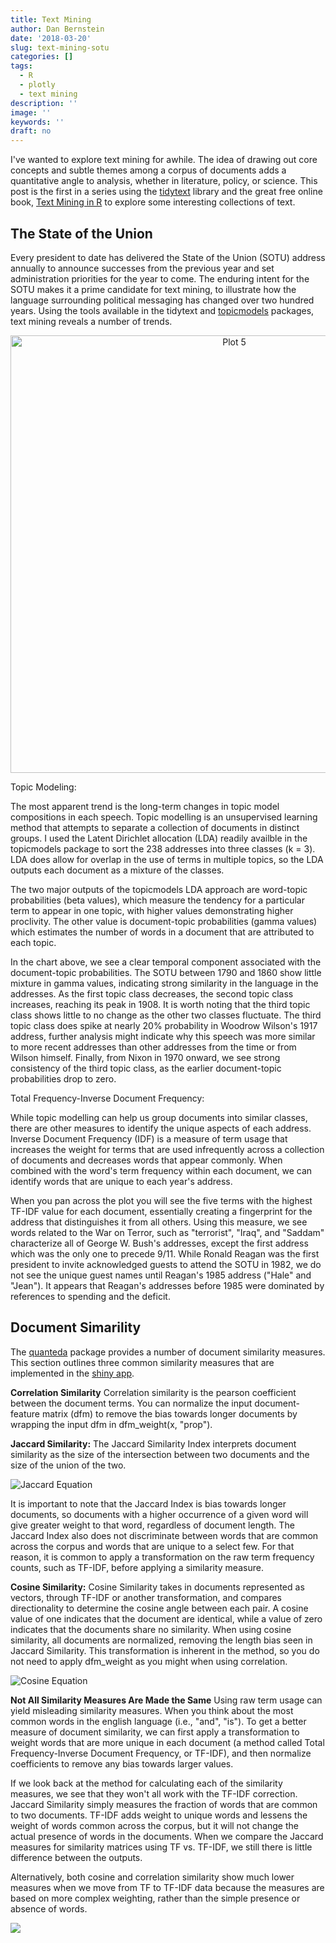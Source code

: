 ```yaml
---
title: Text Mining 
author: Dan Bernstein
date: '2018-03-20'
slug: text-mining-sotu
categories: []
tags:
  - R
  - plotly
  - text mining
description: ''
image: ''
keywords: ''
draft: no
---
```


I've wanted to explore text mining for awhile. The idea of drawing out core concepts and subtle themes among a corpus of documents adds a quantitative angle to analysis, whether in literature, policy, or science. This post is the first in a series using the [tidytext](https://www.tidytextmining.com/tidytext.html) library and the great free online book, [Text Mining in R](https://www.tidytextmining.com/tidytext.html) to explore some interesting collections of text.

## **The State of the Union**

Every president to date has delivered the State of the Union (SOTU) address annually to announce successes from the previous year and set administration priorities for the year to come. The enduring intent for the SOTU makes it a prime candidate for text mining, to illustrate how the language surrounding political messaging has changed over two hundred years. Using the tools available in the tidytext and [topicmodels](https://cran.r-project.org/web/packages/topicmodels/vignettes/topicmodels.pdf) packages, text mining reveals a number of trends.

<div>
    <a href="https://plot.ly/~danbernstein/5/?share_key=v9uX92K4tJ912F9YS2EBhe" target="_blank" title="Plot 5" style="display: block; text-align: center;"><img src="https://plot.ly/~danbernstein/5.png?share_key=v9uX92K4tJ912F9YS2EBhe" alt="Plot 5" style="max-width: 100%;width: 700px;"  width="700" onerror="this.onerror=null;this.src='https://plot.ly/404.png';" /></a>
    <script data-plotly="danbernstein:5" sharekey-plotly="v9uX92K4tJ912F9YS2EBhe" src="https://plot.ly/embed.js" async></script>
</div>

Topic Modeling: 

The most apparent trend is the long-term changes in topic model compositions in each speech. Topic modelling is an unsupervised learning method that attempts to separate a collection of documents in distinct groups. I used the Latent Dirichlet allocation (LDA) readily availble in the topicmodels package to sort the 238 addresses into three classes (k = 3). LDA does allow for overlap in the use of terms in multiple topics, so the LDA outputs each document as a mixture of the classes. 

The two major outputs of the topicmodels LDA approach are word-topic probabilities (beta values), which measure the tendency for a particular term to appear in one topic, with higher values demonstrating higher proclivity. The other value is document-topic probabilities (gamma values) which estimates the number of words in a document that are attributed to each topic. 

In the chart above, we see a clear temporal component associated with the document-topic probabilities. The SOTU between 1790 and 1860 show little mixture in gamma values, indicating strong similarity in the language in the addresses. As the first topic class decreases, the second topic class increases, reaching its peak in 1908. It is worth noting that the third topic class shows little to no change as the other two classes fluctuate. The third topic class does spike at nearly 20% probability in Woodrow Wilson's 1917 address, further analysis might indicate why this speech was more similar to more recent addresses than other addresses from the time or from Wilson himself. Finally, from Nixon in 1970 onward, we see strong consistency of the third topic class, as the earlier document-topic probabilities drop to zero. 

Total Frequency-Inverse Document Frequency:

While topic modelling can help us group documents into similar classes, there are other measures to identify the unique aspects of each address. Inverse Document Frequency (IDF) is a measure of term usage that increases the weight for terms that are used infrequently across a collection of documents and decreases words that appear commonly. When combined with the word's term frequency within each document, we can identify words that are unique to each year's address. 

When you pan across the plot you will see the five terms with the highest TF-IDF value for each document, essentially creating a fingerprint for the address that distinguishes it from all others. Using this measure, we see words related to the War on Terror, such as "terrorist", "Iraq", and "Saddam" characterize all of George W. Bush's addresses, except the first address which was the only one to precede 9/11. 
While Ronald Reagan was the first president to invite acknowledged guests to attend the SOTU in 1982, we do not see the unique guest names until Reagan's 1985 address ("Hale" and "Jean"). It appears that Reagan's addresses before 1985 were dominated by references to spending and the deficit. 

## **Document Simarility**
The [quanteda](https://cran.r-project.org/web/packages/quanteda/quanteda.pdf) package provides a number of document similarity measures. This section outlines three common similarity measures that are implemented in the [shiny app](https://bikeshareviz.shinyapps.io/sotuviz_shiny/). 

**Correlation Similarity**
Correlation similarity is the pearson coefficient between the document terms. You can normalize the input document-feature matrix (dfm) to remove the bias towards longer documents by wrapping the input dfm in dfm_weight(x, "prop"). 

**Jaccard Similarity:**
The Jaccard Similarity Index interprets document similarity as the size of the intersection between two documents and the size of the union of the two. 

![Jaccard Equation](https://github.com/danbernstein/feb/blob/master/public/img/jaccard_eq.png)

It is important to note that the Jaccard Index is bias towards longer documents, so documents with a higher occurrence of a given word will give greater weight to that word, regardless of document length. The Jaccard Index also does not discriminate between words that are common across the corpus and words that are unique to a select few. For that reason, it is common to apply a transformation on the raw term frequency counts, such as TF-IDF, before applying a similarity measure. 


**Cosine Similarity:**
Cosine Similarity takes in documents represented as vectors, through TF-IDF or another transformation, and compares directionality to determine the cosine angle between each pair. A cosine value of one indicates that the document are identical, while a value of zero indicates that the documents share no similarity. When using cosine similarity, all documents are normalized, removing the length bias seen in Jaccard Similarity. This transformation is inherent in the method, so you do not need to apply dfm_weight as you might when using correlation. 

![Cosine Equation](https://github.com/danbernstein/feb/blob/master/public/img/cosinesimil_eq.png)


**Not All Similarity Measures Are Made the Same**
Using raw term usage can yield misleading similarity measures. When you think about the most common words in the english language (i.e., "and", "is"). To get a better measure of document similarity, we can first apply a transformation to weight words that are more unique in each document (a method called Total Frequency-Inverse Document Frequency, or TF-IDF), and then normalize coefficients to remove any bias towards larger values. 

If we look back at the method for calculating each of the similarity measures, we see that they won't all work with the TF-IDF correction. Jaccard Similarity simply measures the fraction of words that are common to two documents. TF-IDF adds weight to unique words and lessens the weight of words common across the corpus, but it will not change the actual presence of words in the documents. When we compare the Jaccard measures for similarity matrices using TF vs. TF-IDF, we still there is little difference between the outputs. 

Alternatively, both cosine and correlation similarity show much lower measures when we move from TF to TF-IDF data because the measures are based on more complex weighting, rather than the simple presence or absence of words. 

<div>
    <img src="https://github.com/danbernstein/feb/blob/master/public/img/blogs/text-mining/correlation_difference.png" />
</div>
